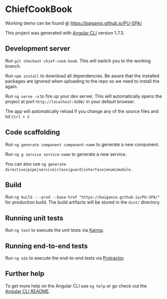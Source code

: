 # ChiefCookBook

Working demo can be found @ https://baiganio.github.io/PU-SPA/

This project was generated with [Angular CLI](https://github.com/angular/angular-cli) version 1.7.3.

## Development server

Run `git checkout chief-cook-book`. This will switch you to the working branch.

Run `npm install` to download all dependencies. Be aware that the installed packages are ignored when uploading to the repo so we need to install the again.

Run `ng serve -o` to fire up your dev server. This will automatically opens the project at port `http://localhost:4200/` in your default browser. 

The app will automatically reload if you change any of the source files and hit `Ctrl + S`

## Code scaffolding

Run `ng generate component component-name` to generate a new component. 

Run `ng g service service-name` to generate a new service.

You can also use `ng generate directive|pipe|service|class|guard|interface|enum|module`.

## Build

Run `ng build ---prod --base-href "https://baiganio.github.io/PU-SPA/"` for production build. The build artifacts will be stored in the `dist/` directory.

## Running unit tests

Run `ng test` to execute the unit tests via [Karma](https://karma-runner.github.io).

## Running end-to-end tests

Run `ng e2e` to execute the end-to-end tests via [Protractor](http://www.protractortest.org/).

## Further help

To get more help on the Angular CLI use `ng help` or go check out the [Angular CLI README](https://github.com/angular/angular-cli/blob/master/README.md).
